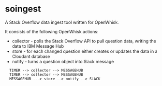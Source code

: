 # soingest

A Stack Overflow data ingest tool written for OpenWhisk.

It consists of the following OpenWhisk actions:

- collector - polls the Stack Overflow API to pull question data, writing the data to IBM Message Hub
- store - for each changed question either creates or updates the data in a Cloudant database
- notify - turns a question object into Slack message

```
  TIMER --> collector --> MESSAGEHUB
  TIMER --> collector --> MESSAGEHUB
  MESSAGEHUB ---> store --> notify --> SLACK
```  